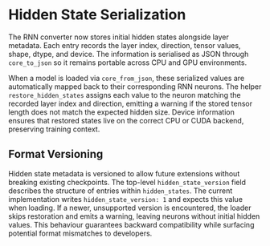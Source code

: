 # Hidden State Serialization

The RNN converter now stores initial hidden states alongside layer metadata.
Each entry records the layer index, direction, tensor values, shape, dtype,
and device. The information is serialised as JSON through `core_to_json` so it
remains portable across CPU and GPU environments.

When a model is loaded via `core_from_json`, these serialized values are
automatically mapped back to their corresponding RNN neurons.  The helper
`restore_hidden_states` assigns each value to the neuron matching the recorded
layer index and direction, emitting a warning if the stored tensor length does
not match the expected hidden size.  Device information ensures that restored
states live on the correct CPU or CUDA backend, preserving training context.

## Format Versioning

Hidden state metadata is versioned to allow future extensions without
breaking existing checkpoints.  The top-level `hidden_state_version` field
describes the structure of entries within `hidden_states`.  The current
implementation writes `hidden_state_version: 1` and expects this value when
loading.  If a newer, unsupported version is encountered, the loader skips
restoration and emits a warning, leaving neurons without initial hidden
values.  This behaviour guarantees backward compatibility while surfacing
potential format mismatches to developers.
